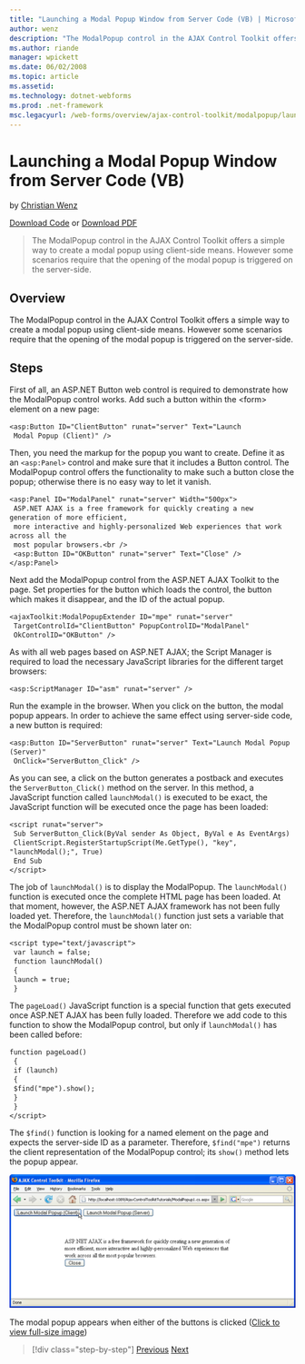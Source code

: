 ```yaml
---
title: "Launching a Modal Popup Window from Server Code (VB) | Microsoft Docs"
author: wenz
description: "The ModalPopup control in the AJAX Control Toolkit offers a simple way to create a modal popup using client-side means. However some scenarios require that t..."
ms.author: riande
manager: wpickett
ms.date: 06/02/2008
ms.topic: article
ms.assetid: 
ms.technology: dotnet-webforms
ms.prod: .net-framework
msc.legacyurl: /web-forms/overview/ajax-control-toolkit/modalpopup/launching-a-modal-popup-window-from-server-code-vb
---
```

Launching a Modal Popup Window from Server Code (VB)
====================
by [Christian Wenz](https://github.com/wenz)

[Download Code](http://download.microsoft.com/download/2/4/0/24052038-f942-4336-905b-b60ae56f0dd5/ModalPopup1.vb.zip) or [Download PDF](http://download.microsoft.com/download/b/6/a/b6ae89ee-df69-4c87-9bfb-ad1eb2b23373/modalpopup1VB.pdf)

> The ModalPopup control in the AJAX Control Toolkit offers a simple way to create a modal popup using client-side means. However some scenarios require that the opening of the modal popup is triggered on the server-side.


## Overview

The ModalPopup control in the AJAX Control Toolkit offers a simple way to create a modal popup using client-side means. However some scenarios require that the opening of the modal popup is triggered on the server-side.

## Steps

First of all, an ASP.NET Button web control is required to demonstrate how the ModalPopup control works. Add such a button within the &lt;form&gt; element on a new page:

    <asp:Button ID="ClientButton" runat="server" Text="Launch
     Modal Popup (Client)" />

Then, you need the markup for the popup you want to create. Define it as an `<asp:Panel>` control and make sure that it includes a Button control. The ModalPopup control offers the functionality to make such a button close the popup; otherwise there is no easy way to let it vanish.

    <asp:Panel ID="ModalPanel" runat="server" Width="500px">
     ASP.NET AJAX is a free framework for quickly creating a new generation of more efficient,
     more interactive and highly-personalized Web experiences that work across all the
     most popular browsers.<br />
     <asp:Button ID="OKButton" runat="server" Text="Close" />
    </asp:Panel>

Next add the ModalPopup control from the ASP.NET AJAX Toolkit to the page. Set properties for the button which loads the control, the button which makes it disappear, and the ID of the actual popup.

    <ajaxToolkit:ModalPopupExtender ID="mpe" runat="server"
     TargetControlId="ClientButton" PopupControlID="ModalPanel" 
     OkControlID="OKButton" />

As with all web pages based on ASP.NET AJAX; the Script Manager is required to load the necessary JavaScript libraries for the different target browsers:

    <asp:ScriptManager ID="asm" runat="server" />

Run the example in the browser. When you click on the button, the modal popup appears. In order to achieve the same effect using server-side code, a new button is required:

    <asp:Button ID="ServerButton" runat="server" Text="Launch Modal Popup (Server)" 
     OnClick="ServerButton_Click" />

As you can see, a click on the button generates a postback and executes the `ServerButton_Click()` method on the server. In this method, a JavaScript function called `launchModal()` is executed to be exact, the JavaScript function will be executed once the page has been loaded:

    <script runat="server">
     Sub ServerButton_Click(ByVal sender As Object, ByVal e As EventArgs)
     ClientScript.RegisterStartupScript(Me.GetType(), "key", "launchModal();", True)
     End Sub
    </script>

The job of `launchModal()` is to display the ModalPopup. The `launchModal()` function is executed once the complete HTML page has been loaded. At that moment, however, the ASP.NET AJAX framework has not been fully loaded yet. Therefore, the `launchModal()` function just sets a variable that the ModalPopup control must be shown later on:

    <script type="text/javascript">
     var launch = false;
     function launchModal() 
     {
     launch = true;
     }

The `pageLoad()` JavaScript function is a special function that gets executed once ASP.NET AJAX has been fully loaded. Therefore we add code to this function to show the ModalPopup control, but only if `launchModal()` has been called before:

    function pageLoad() 
     {
     if (launch) 
     {
     $find("mpe").show();
     }
     }
    </script>

The `$find()` function is looking for a named element on the page and expects the server-side ID as a parameter. Therefore, `$find("mpe")` returns the client representation of the ModalPopup control; its `show()` method lets the popup appear.


[![The modal popup appears when either of the buttons is clicked](launching-a-modal-popup-window-from-server-code-vb/_static/image2.png)](launching-a-modal-popup-window-from-server-code-vb/_static/image1.png)

The modal popup appears when either of the buttons is clicked ([Click to view full-size image](launching-a-modal-popup-window-from-server-code-vb/_static/image3.png))

>[!div class="step-by-step"] [Previous](positioning-a-modalpopup-cs.md) [Next](using-modalpopup-with-a-repeater-control-vb.md)